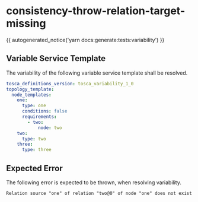 # consistency-throw-relation-target-missing

{{ autogenerated_notice('yarn docs:generate:tests:variability') }}


## Variable Service Template

The variability of the following variable service template shall be resolved.

```yaml linenums="1"
tosca_definitions_version: tosca_variability_1_0
topology_template:
  node_templates:
    one:
      type: one
      conditions: false
      requirements:
        - two:
            node: two
    two:
      type: two
    three:
      type: three
```





## Expected Error

The following error is expected to be thrown, when resolving variability.

```text linenums="1"
Relation source "one" of relation "two@0" of node "one" does not exist
```

